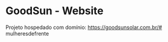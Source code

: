 # GoodSun - Website

Projeto hospedado com domínio: 
https://goodsunsolar.com.br/#   m u l h e r e s d e f r e n t e  
 